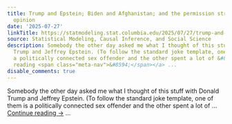 ```yaml
---
title: Trump and Epstein; Biden and Afghanistan; and the permission structure of public
  opinion
date: '2025-07-27'
linkTitle: https://statmodeling.stat.columbia.edu/2025/07/27/trump-and-epstein-biden-and-afghanistan-and-the-permission-structure-of-public-opinion/
source: Statistical Modeling, Causal Inference, and Social Science
description: Somebody the other day asked me what I thought of this stuff with Donald
  Trump and Jeffrey Epstein. (To follow the standard joke template, one of them is
  a politically connected sex offender and the other spent a lot of &#8230; <a href="https://statmodeling.stat.columbia.edu/2025/07/27/trump-and-epstein-biden-and-afghanistan-and-the-permission-structure-of-public-opinion/">Continue
  reading <span class="meta-nav">&#8594;</span></a> ...
disable_comments: true
---
```

Somebody the other day asked me what I thought of this stuff with Donald Trump and Jeffrey Epstein. (To follow the standard joke template, one of them is a politically connected sex offender and the other spent a lot of &#8230; <a href="https://statmodeling.stat.columbia.edu/2025/07/27/trump-and-epstein-biden-and-afghanistan-and-the-permission-structure-of-public-opinion/">Continue reading <span class="meta-nav">&#8594;</span></a> ...